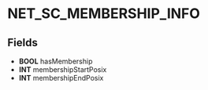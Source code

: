 # NET_SC_MEMBERSHIP_INFO

## Fields
* **BOOL** hasMembership
* **INT** membershipStartPosix
* **INT** membershipEndPosix